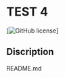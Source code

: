 
# TEST 4

[![GitHub license](https://img.shields.io/badge/license-GNU-blue.svg)] 

## Discription
README.md
    